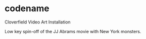 # codename
Cloverfield Video Art Installation

Low key spin-off of the JJ Abrams movie with New York monsters.
